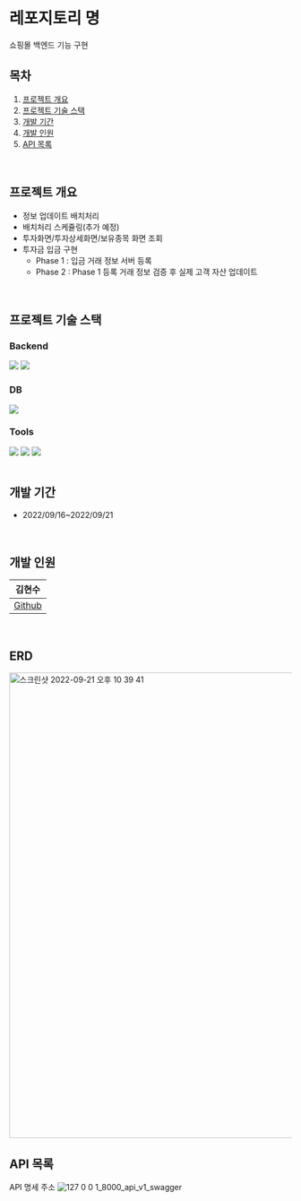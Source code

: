 # 레포지토리 명
쇼핑몰 백엔드 기능 구현

## 목차
1. [프로젝트 개요](#프로젝트-개요)
2. [프로젝트 기술 스택](#프로젝트-기술-스택)
3. [개발 기간](#개발-기간)
4. [개발 인원](#개발-인원)
5. [API 목록](#API-목록)


<br>


## 프로젝트 개요
- 정보 업데이트 배치처리
- 배치처리 스케쥴링(추가 예정)
- 투자화면/투자상세화면/보유종목 화면 조회
- 투자금 입금 구현
  - Phase 1 : 입금 거래 정보 서버 등록
  - Phase 2 : Phase 1 등록 거래 정보 검증 후 실제 고객 자산 업데이트

<br>

## 프로젝트 기술 스택

### Backend
<section>
<img src="https://img.shields.io/badge/Django-092E20?logo=Django&logoColor=white"/>
<img src="https://img.shields.io/badge/Django%20REST%20Framework-092E20?logo=Django&logoColor=white"/>
</section>

### DB
<section>
<img src="https://img.shields.io/badge/MySQL-4479A1?logo=MySQL&logoColor=white"/>
</section>

### Tools
<section>
<img src="https://img.shields.io/badge/GitHub-181717?logo=GitHub&logoColor=white"/>
<img src="https://img.shields.io/badge/Discord-5865F2?logo=Discord&logoColor=white">
<img src="https://img.shields.io/badge/Postman-FF6C37?logo=Postman&logoColor=white">
</section>
<!-- | 백엔드 | DB   |  Tools   |
| ---- | ------ | --- |
|      |        |    | -->


<br>


## 개발 기간
- 2022/09/16~2022/09/21


<br>


## 개발 인원
| 김현수 |
| ------ |
| [Github](https://github.com/HyeonsooKim) |



<br>


## ERD
<img width="831" alt="스크린샷 2022-09-21 오후 10 39 41" src="https://user-images.githubusercontent.com/48047773/191519255-ee0a404d-5754-4620-9f26-adfbf12e1f79.png">


<br>



## API 목록
API 명세 주소
![127 0 0 1_8000_api_v1_swagger](https://user-images.githubusercontent.com/48047773/191516906-b28b7a34-1cff-47ad-9b75-853d70ac3573.png)

<br>


